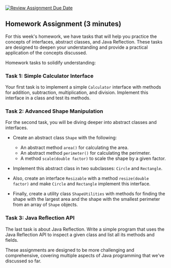 [![Review Assignment Due Date](https://classroom.github.com/assets/deadline-readme-button-24ddc0f5d75046c5622901739e7c5dd533143b0c8e959d652212380cedb1ea36.svg)](https://classroom.github.com/a/SsLf2Znl)
## Homework Assignment (3 minutes)
For this week's homework, we have tasks that will help you practice the concepts of interfaces, abstract classes, and Java Reflection. These tasks are designed to deepen your understanding and provide a practical application of the concepts discussed.

Homework tasks to solidify understanding:

### Task 1: Simple Calculator Interface
Your first task is to implement a simple `Calculator` interface with methods for addition, subtraction, multiplication, and division.
Implement this interface in a class and test its methods.

### Task 2: Advanced Shape Manipulation

For the second task, you will be diving deeper into abstract classes and interfaces.

- Create an abstract class `Shape` with the following:
    - An abstract method `area()` for calculating the area.
    - An abstract method `perimeter()` for calculating the perimeter.
    - A method `scale(double factor)` to scale the shape by a given factor.

- Implement this abstract class in two subclasses: `Circle` and `Rectangle`.

- Also, create an interface `Resizable` with a method `resize(double factor)` and make `Circle` and `Rectangle` implement this interface.

- Finally, create a utility class `ShapeUtilities` with methods for finding the shape with the largest area and the shape with the smallest perimeter from an array of `Shape` objects.

### Task 3: Java Reflection API

The last task is about Java Reflection. Write a simple program that uses the Java Reflection API to inspect a given class and list all its methods and fields.

These assignments are designed to be more challenging and comprehensive, covering multiple aspects of Java programming that we've discussed so far.